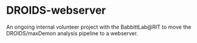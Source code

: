 # DROIDS-webserver

An ongoing internal volunteer project with the BabbittLab@RIT to move the DROIDS/maxDemon analysis pipeline to a webserver.
